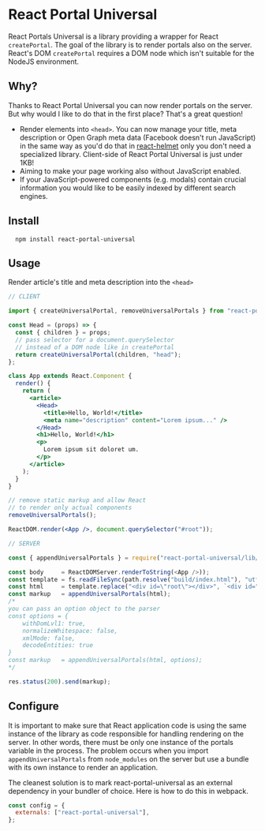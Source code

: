 # React Portal Universal

React Portals Universal is a library providing a wrapper for React `createPortal`. The goal of the
library is to render portals also on the server. React's DOM `createPortal` requires a DOM node
which isn't suitable for the NodeJS environment.

## Why?

Thanks to React Portal Universal you can now render portals on the server. But why would I like to do that in the first place? That's a great question!

* Render elements into `<head>`. You can now manage your title, meta description or Open Graph meta data (Facebook doesn't run JavaScript) in the same way as you'd do that in [react-helmet]() only you don't need a specialized library. Client-side of React Portal Universal is just under 1KB!
* Aiming to make your page working also without JavaScript enabled.
* If your JavaScript-powered components (e.g. modals) contain crucial information you would like to be easily indexed by different search engines.

## Install

```commandline
  npm install react-portal-universal
```

## Usage

Render article's title and meta description into the `<head>`

```jsx
// CLIENT

import { createUniversalPortal, removeUniversalPortals } from "react-portal-universal";

const Head = (props) => {
  const { children } = props;
  // pass selector for a document.querySelector
  // instead of a DOM node like in createPortal
  return createUniversalPortal(children, "head");
};

class App extends React.Component {
  render() {
    return (
      <article>
        <Head>
          <title>Hello, World!</title>
          <meta name="description" content="Lorem ipsum..." />
        </Head>
        <h1>Hello, World!</h1>
        <p>
          Lorem ipsum sit doloret um.
        </p>
      </article>
    );
  }
}

// remove static markup and allow React
// to render only actual components
removeUniversalPortals();

ReactDOM.render(<App />, document.querySelector("#root"));
```

```js
// SERVER

const { appendUniversalPortals } = require("react-portal-universal/lib/server");

const body     = ReactDOMServer.renderToString(<App />));
const template = fs.readFileSync(path.resolve("build/index.html"), "utf8");
const html     = template.replace("<div id=\"root\"></div>", `<div id="root">${body}</div>`);
const markup   = appendUniversalPortals(html);
/*
you can pass an option object to the parser
const options = {
    withDomLvl1: true,
    normalizeWhitespace: false,
    xmlMode: false,
    decodeEntities: true
}
const markup   = appendUniversalPortals(html, options);
*/

res.status(200).send(markup);
```

## Configure

It is important to make sure that React application code is using the same instance of the library
as code responsible for handling rendering on the server. In other words, there must be only one
instance of the portals variable in the process. The problem occurs when you import
`appendUniversalPortals` from `node_modules` on the server but use a bundle with its own instance to
render an application.

The cleanest solution is to mark react-portal-universal as an external dependency in your bundler of choice. Here is how to do this in webpack.

```js
const config = {
  externals: ["react-portal-universal"],
};
```
